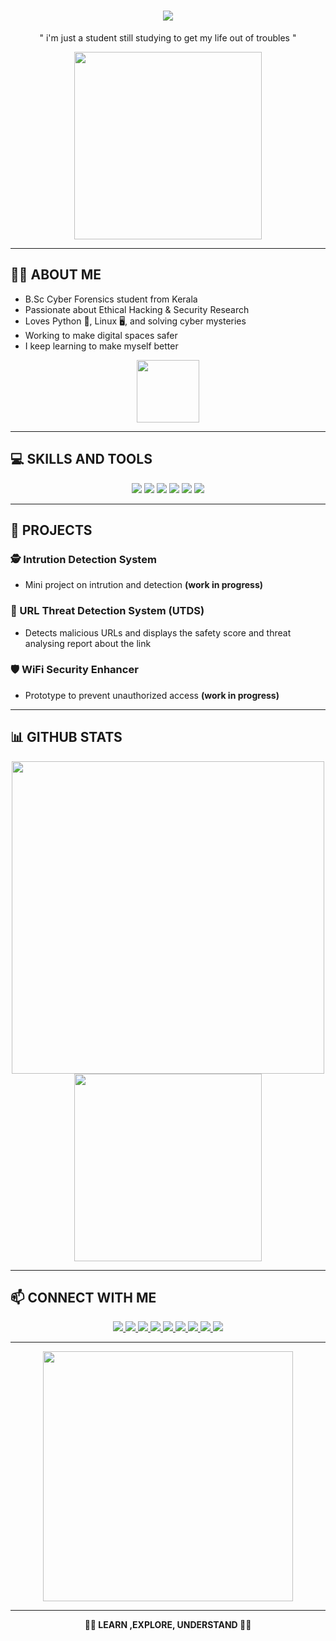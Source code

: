 <h1 align="center"><b>
  <img src="https://readme-typing-svg.herokuapp.com?font=georgia&size=35&duration=3000&color=FFFFFF&center=true&vCenter=true&width=600&lines=⚡HI+I'M+MIDHUN+SHABU+⚡;CYBER+FORENSIC+ENTHUSIAST;ETHICAL+HACKING+EXPLORER;BREAKING+LIMITS+🚀">
</b></h1>
<p align="center">
" i'm just a student still studying to get my life out of troubles "</p>
</p>

<p align="center">
  <img src="https://media.giphy.com/media/l0MYt5jPR6QX5pnqM/giphy.gif" width="300"/>
</p>

---

## 🧑‍💻 ABOUT ME

- B.Sc Cyber Forensics student from Kerala  
- Passionate about Ethical Hacking & Security Research  
- Loves Python 🐍, Linux 🖥, and solving cyber mysteries  
- Working to make digital spaces safer  
- I keep learning to make myself better

<p align="center">
  <img src="https://img.icons8.com/color/96/000000/cyber-security.png" width="100"/>
</p>

---

## 💻 SKILLS AND TOOLS
<p align="center">
  <img src="https://img.shields.io/badge/Python-3776AB?style=for-the-badge&logo=python&logoColor=white"/>
  <img src="https://img.shields.io/badge/C++-00599C?style=for-the-badge&logo=c%2B%2B&logoColor=white"/>
  <img src="https://img.shields.io/badge/Linux-FCC624?style=for-the-badge&logo=linux&logoColor=black"/>
  <img src="https://img.shields.io/badge/GitHub-181717?style=for-the-badge&logo=github&logoColor=white"/>
  <img src="https://img.shields.io/badge/SQL-00758F?style=for-the-badge&logo=mysql&logoColor=white"/>
  <img src="https://img.shields.io/badge/Kali_Linux-557C94?style=for-the-badge&logo=kali-linux&logoColor=white"/>
</p>

---

## 📂 PROJECTS

### 🕵 Intrution Detection System
- Mini project on intrution and detection <b>(work in progress)</b>


### 🔗 URL Threat Detection System (UTDS)
- Detects malicious URLs and displays the safety score and threat analysing report about the link


### 🛡 WiFi Security Enhancer
- Prototype to prevent unauthorized access <b>(work in progress)</b> 

---

## 📊 GITHUB STATS
<p align="center">
  <img src="https://github-readme-stats.vercel.app/api?username=midhunshabu&show_icons=true&theme=dark" width="500"/>
  <img src="https://github-readme-stats.vercel.app/api/top-langs/?username=midhunshabu&layout=compact&theme=dark" width="300"/>
</p>

---

## 📫 CONNECT WITH ME

<p align="center">
  <a href="https://www.instagram.com/its_midhunshabu?igsh=MXJyMnZvaGc2d3dycg==" target="_blank">
    <img src="https://img.shields.io/badge/Instagram-E4405F?style=for-the-badge&logo=instagram&logoColor=white"/>
  </a>
  <a href="https://www.facebook.com/share/16MsKu8Cf6/" target="_blank">
    <img src="https://img.shields.io/badge/Facebook-1877F2?style=for-the-badge&logo=facebook&logoColor=white"/>
  </a>
  <a href="https://www.threads.net/@its_midhunshabu" target="_blank">
    <img src="https://img.shields.io/badge/Threads-000000?style=for-the-badge&logo=threads&logoColor=white"/>
  </a>
  <a href="https://twitter.com/midhun_shabu" target="_blank">
    <img src="https://img.shields.io/badge/X-000000?style=for-the-badge&logo=x&logoColor=white"/>
  </a>
  <a href="https://t.me/midhun_shabu" target="_blank">
    <img src="https://img.shields.io/badge/Telegram-26A5E4?style=for-the-badge&logo=telegram&logoColor=white"/>
  </a>
  <a href="https://www.snapchat.com/add/midhun_shabu?share_id=Ac3hKyvulwE&locale=en-US" target="_blank">
    <img src="https://img.shields.io/badge/Snapchat-FFFC00?style=for-the-badge&logo=snapchat&logoColor=black"/>
  </a>
  <a href="https://www.linkedin.com/in/midhun-shabu-puthanveetil" target="_blank">
    <img src="https://img.shields.io/badge/LinkedIn-0A66C2?style=for-the-badge&logo=linkedin&logoColor=white"/>
  </a>
  <a href="mailto:midhunshabu18102004@gmail.com">
    <img src="https://img.shields.io/badge/Email-D14836?style=for-the-badge&logo=gmail&logoColor=white"/>
  </a>
  <a href="https://github.com/midhunshabu" target="_blank">
    <img src="https://img.shields.io/badge/GitHub-181717?style=for-the-badge&logo=github&logoColor=white"/>
  </a>
</p>

---

<p align="center">
  <img src="https://media.giphy.com/media/eCqFYAVjjDksg/giphy.gif" width="400"/>
</p>

---

<p align="center"><b>🕵‍♂ LEARN ,EXPLORE, UNDERSTAND 🕵‍♂</b></p>
